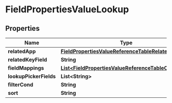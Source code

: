 

# FieldPropertiesValueLookup


## Properties

| Name | Type | Description | Notes |
|------------ | ------------- | ------------- | -------------|
|**relatedApp** | [**FieldPropertiesValueReferenceTableRelatedApp**](FieldPropertiesValueReferenceTableRelatedApp.md) |  |  [optional] |
|**relatedKeyField** | **String** |  |  [optional] |
|**fieldMappings** | [**List&lt;FieldPropertiesValueReferenceTableCondition&gt;**](FieldPropertiesValueReferenceTableCondition.md) |  |  [optional] |
|**lookupPickerFields** | **List&lt;String&gt;** |  |  [optional] |
|**filterCond** | **String** |  |  [optional] |
|**sort** | **String** |  |  [optional] |



